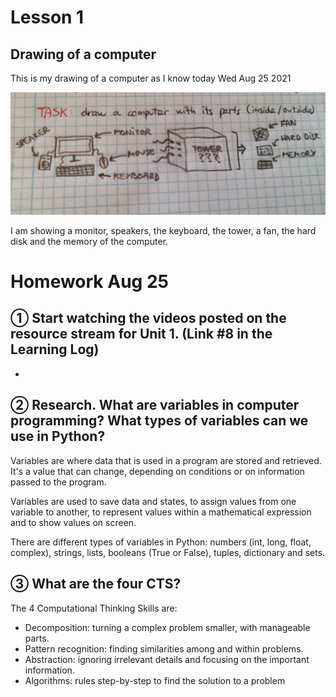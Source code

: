 # Lesson 1

## Drawing of a computer
This is my drawing of a computer as I know today Wed Aug 25 2021

![](https://github.com/PaulaYaniz/Unit-1/blob/main/CS%20task%20drawing%20computer%20parts.jpg?raw=true)

I am showing a monitor, speakers, the keyboard, the tower, a fan, the hard disk and the memory of the computer. 



# Homework Aug 25

## ① Start watching the videos posted on the resource stream for Unit 1.  (Link #8 in the Learning Log)
-

## ② Research. What are variables in computer programming? What types of variables can we use in Python?
Variables are where data that is used in a program are stored and retrieved. It's a value that can change, depending on conditions or on information passed to the program.

Variables are used to save data and states, to assign values from one variable to another, to represent values within a mathematical expression and to show values on screen. 

There are different types of variables in Python: numbers (int, long, float, complex), strings, lists, booleans (True or False), tuples, dictionary and sets.

## ③ What are the four CTS?
The 4 Computational Thinking Skills are:

- Decomposition: turning a complex problem smaller, with manageable parts.
- Pattern recognition: finding similarities among and within problems.
- Abstraction: ignoring irrelevant details and focusing on the important information.
- Algorithms: rules step-by-step to find the solution to a problem

